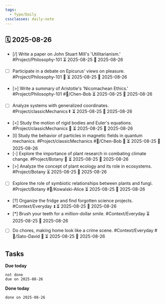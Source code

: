 ```yaml
---
tags:
  - Type/Daily
cssclasses: daily-note
---
```


## 🗓️ 2025-08-26

- [/] Write a paper on John Stuart Mill's 'Utilitarianism.' #Project/Philosophy-101 ⏳ 2025-08-25 📅 2025-08-26
- [ ] Participate in a debate on Epicurus' views on pleasure. #Project/Philosophy-101 🔼 ⏳ 2025-08-25 📅 2025-08-26
- [>] Write a summary of Aristotle's 'Nicomachean Ethics.' #Project/Philosophy-101 #👤/Chen-Bob ⏳ 2025-08-25 📅 2025-08-26
- [ ] Analyze systems with generalized coordinates. #Project/classicMechanics ⏬ ⏳ 2025-08-25 📅 2025-08-26
- [<] Study the motion of rigid bodies and Euler's equations. #Project/classicMechanics 🔽 ⏳ 2025-08-25 📅 2025-08-26
- [I] Study the behavior of particles in magnetic fields in quantum mechanics. #Project/classicMechanics #👤/Chen-Bob 🔼 ⏳ 2025-08-25 📅 2025-08-26
- [-] Explore the importance of plant research in combating climate change. #Project/Botany 🔼 ⏳ 2025-08-25 📅 2025-08-26
- [>] Analyze the concept of plant ecology and its role in ecosystems. #Project/Botany ⏳ 2025-08-25 📅 2025-08-26
- [ ] Explore the role of symbiotic relationships between plants and fungi. #Project/Botany #👤/Kowalski-Alice ⏳ 2025-08-25 📅 2025-08-26
- [?] Organize the fridge and find forgotten science projects. #Context/Everyday ⏫ ⏳ 2025-08-25 📅 2025-08-26
- [*] Brush your teeth for a million-dollar smile. #Context/Everyday ⏳ 2025-08-25 📅 2025-08-26
- [ ] Do chores, making home look like a crime scene. #Context/Everyday #👤/Sato-David 🔽 ⏳ 2025-08-25 📅 2025-08-26

## Tasks

**Due today**

```tasks
not done
due on 2025-08-26
```

**Done today**

```tasks
done on 2025-08-26
```
            